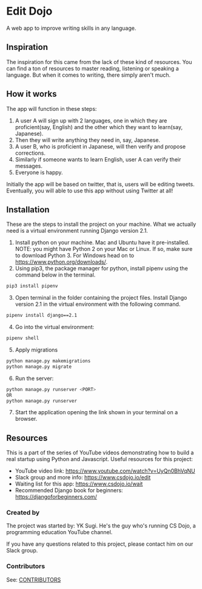 # Edit Dojo
A web app to improve writing skills in any language.

## Inspiration
The inspiration for this came from the lack of these kind of resources. You can find a ton of resources to master reading, listening or speaking a language. But when it comes to writing, there simply aren't much. 

## How it works
The app will function in these steps:
1. A user A will sign up with 2 languages, one in which they are proficient(say, English) and the other which they want to learn(say, Japanese).
2. Then they will write anything they need in, say, Japanese.
3. A user B, who is proficient in Japanese, will then verify and propose corrections.
4. Similarly if someone wants to learn English, user A can verify their messages.
5. Everyone is happy.

Initially the app will be based on twitter, that is, users will be editing tweets. Eventually, you will able to use this app without using Twitter at all!

## Installation
These are the steps to install the project on your machine. What we actually need is a virtual environment running Django version 2.1.
1. Install python on your machine. Mac and Ubuntu have it pre-installed. NOTE: you might have Python 2 on your Mac or Linux. If so, make sure to download Python 3.
For Windows head on to https://www.python.org/downloads/.
2. Using pip3, the package manager for python, install pipenv using the command below in the terminal.

```sh
pip3 install pipenv
```
3. Open terminal in the folder containing the project files. Install Django version 2.1 in the virtual environment with the following command.

```sh
pipenv install django==2.1
```
4. Go into the virtual environment: 
```sh
pipenv shell
```
5. Apply migrations
```sh
python manage.py makemigrations
python manage.py migrate
```
6. Run the server:

```sh
python manage.py runserver <PORT>
OR
python manage.py runserver
```
7. Start the application opening the link shown in your terminal on a browser.

## Resources
This is a part of the series of YouTube videos demonstrating how to build a real startup using Python and Javascript.
Useful resources for this project:
- YouTube video link: https://www.youtube.com/watch?v=UyQn0BhVqNU
- Slack group and more info: https://www.csdojo.io/edit
- Waiting list for this app: https://www.csdojo.io/wait
- Recommended Django book for beginners: https://djangoforbeginners.com/

### Created by
The project was started by: YK Sugi. He's the guy who's running CS Dojo, a programming education YouTube channel.

If you have any questions related to this project, please contact him on our Slack group.

### Contributors
See: [CONTRIBUTORS](https://github.com/ykdojo/editdojo/graphs/contributors)

